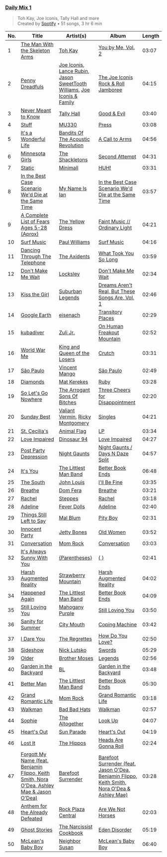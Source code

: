 ### [Daily Mix 1](https://open.spotify.com/playlist/37i9dQZF1E39Gzb56luQni)

> Toh Kay, Joe Iconis, Tally Hall and more<br>
> Created by [Spotify](https://open.spotify.com/user/spotify) • 51 songs, 3 hr 6 min

| No. | Title | Artist(s) | Album | Length |
|---|---|---|---|---|
| 1 | [The Man With the Skeleton Arms](https://open.spotify.com/track/6aB6VdnaTrGlcpzzFUDHce) | [Toh Kay](https://open.spotify.com/artist/3ASyBGOeYD6Sk0Vccg8sBW) | [You by Me, Vol. 2](https://open.spotify.com/album/6nxcMcp4D5NeQZo6xBTMBN) | 03:07 |
| 2 | [Penny Dreadfuls](https://open.spotify.com/track/0BLpEhMAqiOS0kYarqudLj) | [Joe Iconis](https://open.spotify.com/artist/1tBq60mlvKBloFUZRJVwLA), [Lance Rubin](https://open.spotify.com/artist/7HugDOw5T73bT0dvygXvy4), [Jason SweetTooth Williams](https://open.spotify.com/artist/5299P8HYL84YY1360YVLTE), [Joe Iconis & Family](https://open.spotify.com/artist/2NgfjL4pYrw1ILdHeSjPI5) | [The Joe Iconis Rock & Roll Jamboree](https://open.spotify.com/album/5ISPl9i0AI75PYczD8DRqp) | 04:15 |
| 3 | [Never Meant to Know](https://open.spotify.com/track/3Z76wlnpAIUy8SEuBpsmi7) | [Tally Hall](https://open.spotify.com/artist/7lqaPghwYv2mE9baz5XQmL) | [Good & Evil](https://open.spotify.com/album/2Vq0Y8wgiZRYtZ1mQ7zOMG) | 03:40 |
| 4 | [Stuff](https://open.spotify.com/track/5Rj6Dg1fqFSmw2zhJFp3gh) | [MU330](https://open.spotify.com/artist/1kCnkCPBvBQFZv6njWcD7x) | [Press](https://open.spotify.com/album/2YIF0u9c2xEICAcOePI2Y2) | 03:08 |
| 5 | [It's a Wonderful Life](https://open.spotify.com/track/24r88lIDWrneCKvqRsCQt3) | [Bandits Of The Acoustic Revolution](https://open.spotify.com/artist/3aH99kuvOtHmg0XvQe7t8i) | [A Call to Arms](https://open.spotify.com/album/0C70nQsr5BRv8Ih8GWgePr) | 04:56 |
| 6 | [Minnesota Girls](https://open.spotify.com/track/5rBQhNwC1YSn7Zr9MCBVx3) | [The Shackletons](https://open.spotify.com/artist/3cHTb2ZZ9kIZUrAG79nrcH) | [Second Attempt](https://open.spotify.com/album/7Eqwn6XLPgSEZdmjtgiG2d) | 04:31 |
| 7 | [Static](https://open.spotify.com/track/1H3IaDdlxNVtnUgVssbFZf) | [Minimall](https://open.spotify.com/artist/5L1kMtZYyA3Sv6JmhbVKNc) | [HUH!](https://open.spotify.com/album/5DphbStttLMWJwfk6UBIje) | 03:31 |
| 8 | [In the Best Case Scenario We'd Die at the Same Time](https://open.spotify.com/track/3V1WQwzRDElTigBh4krEbf) | [My Name Is Ian](https://open.spotify.com/artist/0w4ZAa01uZC7QGNVBr6IkM) | [In the Best Case Scenario We'd Die at the Same Time](https://open.spotify.com/album/47Fux3mpWPw6qwIYLpglFc) | 03:57 |
| 9 | [A Complete List of Fears Ages 5-28 (Aprox)](https://open.spotify.com/track/1kaOXjXS3RcKP0QjcWM0Fu) | [The Yellow Dress](https://open.spotify.com/artist/3mqnOn78iY4x28oMT3XxB6) | [Faint Music // Ordinary Light](https://open.spotify.com/album/2i9zSGdzUVCQwx65C7JCxL) | 04:21 |
| 10 | [Surf Music](https://open.spotify.com/track/65Lb3IBPrMTvKfjA1DayN2) | [Paul Williams](https://open.spotify.com/artist/64kJQldKjOe5VQpu1EPMQg) | [Surf Music](https://open.spotify.com/album/2I6yGoC05EBUPupHlQqeyl) | 04:16 |
| 11 | [Dancing Through The Telephone](https://open.spotify.com/track/5tVTBf0G18WGoqwDAmX8ce) | [The Axidents](https://open.spotify.com/artist/3slRPA0sFPi0k65dndiMDi) | [What Took You So Long](https://open.spotify.com/album/77cSh9BQMZAqMloVRteOz0) | 03:59 |
| 12 | [Don't Make Me Wait](https://open.spotify.com/track/0EK5kM7HsR0hx3o8VLaOWX) | [Locksley](https://open.spotify.com/artist/5RNwd3Bm5pgaERdZcBr7om) | [Don't Make Me Wait](https://open.spotify.com/album/1l66qEuanjheQAHjALmOyJ) | 02:34 |
| 13 | [Kiss the Girl](https://open.spotify.com/track/28Dgb7BSXcncbFkHlrL6bI) | [Suburban Legends](https://open.spotify.com/artist/3HajGyV6aBMuSobQf1xbNY) | [Dreams Aren't Real, But These Songs Are, Vol. 1](https://open.spotify.com/album/5ErwVpBDEdoXq4GiTLiLTA) | 02:46 |
| 14 | [Google Earth](https://open.spotify.com/track/4IUXrIvqGk0XMxuXnwJo8m) | [eisenach](https://open.spotify.com/artist/0RO451V3eGOiatc3IQXtG7) | [Transitory Places](https://open.spotify.com/album/1gKHcViomHY6feWQXoSuSk) | 02:29 |
| 15 | [kubadiver](https://open.spotify.com/track/5PprnGy98TzP5wlFO9Uip6) | [Zuli Jr.](https://open.spotify.com/artist/01O6qxIrBMxnALWGgrKmJW) | [On Human Freakout Mountain](https://open.spotify.com/album/4cDzX00L50PcIzjItKDl5o) | 02:52 |
| 16 | [World War Me](https://open.spotify.com/track/5mkLqIRVAZYBSP78olBMUY) | [King and Queen of the Losers](https://open.spotify.com/artist/6SPoeB5loWbfGfyk9Vm4O9) | [Crutch](https://open.spotify.com/album/0I1by94nmDw3gt43sPRovA) | 03:31 |
| 17 | [São Paulo](https://open.spotify.com/track/0UveavG8EANhh5v68UHUNK) | [Vincent Mango](https://open.spotify.com/artist/7fUa64UhNpSU0Ohov0i6Q4) | [São Paulo](https://open.spotify.com/album/4kMRMlGFG2nc7yEG5fLUSZ) | 02:49 |
| 18 | [Diamonds](https://open.spotify.com/track/0CqBIiXC3hecmMn5qJ4ujz) | [Mat Kerekes](https://open.spotify.com/artist/5rOjuB5uYAoDMHgZM6CFBB) | [Ruby](https://open.spotify.com/album/3FTwVo3Ml09aCJAamSni5v) | 03:28 |
| 19 | [So Let's Go Nowhere](https://open.spotify.com/track/0SDyDVpWye2CvFU5kuO7PC) | [The Arrogant Sons Of Bitches](https://open.spotify.com/artist/0vXfn66xIZTKbp0GfOorD2) | [Three Cheers for Disappointment](https://open.spotify.com/album/3eMv6EefEfBTpjv9OJCJDs) | 02:20 |
| 20 | [Sunday Best](https://open.spotify.com/track/42OZtzSYsiBQC5JWfKwuvr) | [Valiant Vermin](https://open.spotify.com/artist/1z9vpHxg7adwE0t44Iq3DL), [Ricky Montgomery](https://open.spotify.com/artist/0ZUvK7zGdXLd78mQr3t1Tw) | [Singles](https://open.spotify.com/album/3MddNqaesbyMY1mJzcv628) | 04:21 |
| 21 | [St. Cecilia's](https://open.spotify.com/track/6ML0fyj7DE2PLG8jbHIIEr) | [Animal Flag](https://open.spotify.com/artist/2McsStc6upTOqNbZjqFQEi) | [LP](https://open.spotify.com/album/0THKxBa9aSHdmLalnpj68b) | 03:34 |
| 22 | [Love Impaired](https://open.spotify.com/track/7mKT748ITTlxEap62QkbdD) | [Dinosaur 94](https://open.spotify.com/artist/2yUdwBLaO98tsD5fDi5it2) | [Love Impaired](https://open.spotify.com/album/01y935glwgA1xIqJ7djnrS) | 04:27 |
| 23 | [Post Party Depression](https://open.spotify.com/track/5CEtbC9Ro1Mr5uCrFOU3Co) | [Night Gaunts](https://open.spotify.com/artist/4gU1r5oKnAZAjhl1TQARpb) | [Night Gaunts / Days N Daze Split](https://open.spotify.com/album/22CrkiKNLyF5hEWFosPxMN) | 04:57 |
| 24 | [It's You](https://open.spotify.com/track/6m3fkrw6gT8iDHPYSQ2eVx) | [The Littlest Man Band](https://open.spotify.com/artist/17k3bJ9DcdzXwTIayHG0Xb) | [Better Book Ends](https://open.spotify.com/album/7Bn62F4zy0OytXDCPj6sgU) | 06:48 |
| 25 | [The South](https://open.spotify.com/track/2jdHK53odqdNiPhRm1s2uU) | [John Louis](https://open.spotify.com/artist/1XqWTP2h3CRQwcrvcxBo3J) | [I'll Be Fine](https://open.spotify.com/album/3qbhVv68LhyEw7LeidFtMS) | 03:35 |
| 26 | [Breathe](https://open.spotify.com/track/5aHb9Wo4BhRjZNdDHXtLBN) | [Dom Fera](https://open.spotify.com/artist/2qmjAtWVjMPWHHDdWilU6a) | [Breathe](https://open.spotify.com/album/5Ub9l36U2QAeL8Dr5xTZKh) | 03:21 |
| 27 | [Rachel](https://open.spotify.com/track/7JzVWSZUQhOe8lXB4BJfjH) | [Steppes](https://open.spotify.com/artist/3rtWvuNQG5ft9FhpEqPyBk) | [Rachel](https://open.spotify.com/album/4FMAIkCys55zZPf9o2CTGL) | 03:18 |
| 28 | [Adeline](https://open.spotify.com/track/7frWsGpayRZ0FuDzKnE3Ws) | [Fever Dolls](https://open.spotify.com/artist/3KeGbFp8QkzaknOW0sLexS) | [Adeline](https://open.spotify.com/album/3aTkslAPB6Je8YkkQSeeBQ) | 02:40 |
| 29 | [Things Still Left to Say](https://open.spotify.com/track/4Rd5yPcGwS8ewCJYwxyfqP) | [Mal Blum](https://open.spotify.com/artist/4tT8fWyOy0hVI7jo9fJmXX) | [Pity Boy](https://open.spotify.com/album/2RCB0j6tDvutjHGcSBeRK2) | 02:31 |
| 30 | [Innocent Party](https://open.spotify.com/track/5Im4a1T6l4uWYKVtnLd8NC) | [Jetty Bones](https://open.spotify.com/artist/1doYKKv0Pkct19hMr0hDo8) | [Old Women](https://open.spotify.com/album/2Fsxr2qrvGWot48wqyyjp1) | 03:52 |
| 31 | [Conversation](https://open.spotify.com/track/4B5QZfw1nOfQelPSWAGgPY) | [Mom Rock](https://open.spotify.com/artist/6xwv9O4HYAqPMp1bbSqufi) | [Conversation](https://open.spotify.com/album/22oWPNl8pg87D2e7DvNFgM) | 03:03 |
| 32 | [It's Always Sunny With You](https://open.spotify.com/track/4pF42a0ckjj7S0g2U4twgI) | [{Parentheses}](https://open.spotify.com/artist/2M5FAo9wD9hyBf2aZEIIg6) | [{ }](https://open.spotify.com/album/6AlnWCxhtYkMF2gq30omFn) | 02:41 |
| 33 | [Harsh Augmented Reality](https://open.spotify.com/track/1VsVY1ySdH3nVSWnLT5vCf) | [Strawberry Mountain](https://open.spotify.com/artist/6v69fIFhI2VqebXUWcvWU1) | [Harsh Augmented Reality](https://open.spotify.com/album/0RAncxmZJJhL56IH2rFF2a) | 04:02 |
| 34 | [Happened Again](https://open.spotify.com/track/7pDox7cGC0O2dD0eKahRs0) | [The Littlest Man Band](https://open.spotify.com/artist/17k3bJ9DcdzXwTIayHG0Xb) | [Better Book Ends](https://open.spotify.com/album/7Bn62F4zy0OytXDCPj6sgU) | 04:09 |
| 35 | [Still Loving You](https://open.spotify.com/track/1WaIcznKbbFKRUbENK6dBe) | [Mahogany Purple](https://open.spotify.com/artist/1L8b2lyPdAsiqC2133dnc4) | [Still Loving You](https://open.spotify.com/album/2JQWPC8l8glKG7ucFikDoT) | 03:50 |
| 36 | [Sanity for Summer](https://open.spotify.com/track/5k0Ge8AJQlTQJDeXYYyTzr) | [City Mouth](https://open.spotify.com/artist/6hX5kWvqJcvyikoeNo3Amj) | [Coping Machine](https://open.spotify.com/album/00iGuyO6QoI3XRK3n9Rgev) | 03:42 |
| 37 | [I Dare You](https://open.spotify.com/track/6N3aShaAM8V6valfHIFVOr) | [The Regrettes](https://open.spotify.com/artist/67WNUxmM7y4WzHPAVzBu3E) | [How Do You Love?](https://open.spotify.com/album/0uIC8BxmLHZLpQX81ZqQE0) | 02:50 |
| 38 | [Sideshow](https://open.spotify.com/track/4hFMy4uUSJ4hFfYpAVd1OI) | [Nick Lutsko](https://open.spotify.com/artist/0gEenHtJ9puwA63nbY2TAE) | [Swords](https://open.spotify.com/album/2oTWDmzqeri1WOvpSH5J4g) | 05:29 |
| 39 | [Older](https://open.spotify.com/track/7ftNgWJVEeA9HTLMaAzA0k) | [Brother Moses](https://open.spotify.com/artist/6PPQbW6B4qlgQbuvjbdQ4V) | [Legends](https://open.spotify.com/album/1LRpkUWt4EzdSGgC94VkEO) | 02:56 |
| 40 | [Garden in the Backyard](https://open.spotify.com/track/7cqzm8VPjWnhzdmkypGGsj) | [BL](https://open.spotify.com/artist/0dD7RlTD55pBHj1mx7d8Jf) | [Garden in the Backyard](https://open.spotify.com/album/2B7FwhrNf9n7fkzQhCqD23) | 03:48 |
| 41 | [Better Man](https://open.spotify.com/track/0up8GuQMgXiYzBPf7f9r2Z) | [The Littlest Man Band](https://open.spotify.com/artist/17k3bJ9DcdzXwTIayHG0Xb) | [Better Book Ends](https://open.spotify.com/album/7Bn62F4zy0OytXDCPj6sgU) | 05:30 |
| 42 | [Grand Romantic Life](https://open.spotify.com/track/2sL9oNbbcToqV7CKnpHUzm) | [Mom Rock](https://open.spotify.com/artist/6xwv9O4HYAqPMp1bbSqufi) | [Grand Romantic Life](https://open.spotify.com/album/4TN7Zkl7TnC2J1ETVWXb2a) | 03:18 |
| 43 | [Walkman](https://open.spotify.com/track/0Lk2KZTBAP7yEmOEfJEG86) | [Bad Bad Hats](https://open.spotify.com/artist/2bstapBmz5M83elQvPnwp6) | [Walkman](https://open.spotify.com/album/6j7NwJ3QMjSxlxay1e7KOT) | 02:57 |
| 44 | [Sophie](https://open.spotify.com/track/35z474FlwP73zQkK4KtsYv) | [The Altogether](https://open.spotify.com/artist/6LipWEhF4zwwRY8hFtCQHc) | [Look Up](https://open.spotify.com/album/00uqSRaPo9q9OOYlL4nS0U) | 04:07 |
| 45 | [Heart's Out](https://open.spotify.com/track/0AchNkF0dOqVlZoOhkTvRf) | [Sun Parade](https://open.spotify.com/artist/1lCZ4RSTbXbHeN5ZB8EPMr) | [Heart's Out](https://open.spotify.com/album/62Bvbd3ipTLE23INneBFfV) | 04:19 |
| 46 | [Lost It](https://open.spotify.com/track/0BvtEvt2oftqEAwOLl4ujT) | [The Hippos](https://open.spotify.com/artist/6glQCSuzgkNeB7oVMIkiYi) | [Heads Are Gonna Roll](https://open.spotify.com/album/1ShvLX5xWw2wwvBMu3ENWn) | 02:24 |
| 47 | [Forgott My Name (feat. Benjamin Flippo, Keith Smith, Nora O'Dea, Ashley Mae & Jason O'Dea)](https://open.spotify.com/track/2nm9h7TE2QGVppW3zJwiWV) | [Barefoot Surrender](https://open.spotify.com/artist/3V29Bd0Sg4iB8F7BBT68ez) | [Barefoot Surrender (feat. Jason O'Dea, Benjamin Flippo, Keith Smith, Nora O'Dea & Ashley Mae)](https://open.spotify.com/album/07uBLigF5ZJjKokpJ8BpJG) | 03:28 |
| 48 | [Anthem for the Already Defeated](https://open.spotify.com/track/3YH5KeI2pJc8ld4SPM8DcH) | [Rock Plaza Central](https://open.spotify.com/artist/1OF6zyNhS4xvco0DrqdGeI) | [Are We Not Horses](https://open.spotify.com/album/2LwN1lrjag7KroM2bJFpQ9) | 02:03 |
| 49 | [Ghost Stories](https://open.spotify.com/track/5ISRNtWOdRbCsDGBzl8pxA) | [The Narcissist Cookbook](https://open.spotify.com/artist/39XOEoh22kWNy5vsEZbAuX) | [Eden Disorder](https://open.spotify.com/album/7FQvWQe6c5U8RzsnqLACbP) | 05:19 |
| 50 | [McLean's Baby Boy](https://open.spotify.com/track/2slJjf2J4Fau7KDgD6ip5D) | [Neighbor Susan](https://open.spotify.com/artist/7DEgTSmYQW85xLDmjUBtZO) | [McLean's Baby Boy](https://open.spotify.com/album/2LFJEtjoG2dXaEHwm8egVL) | 06:40 |
